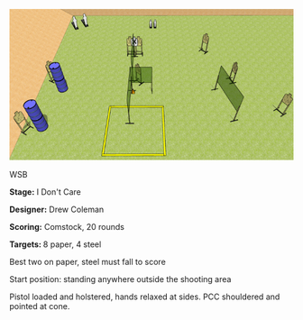![I Don't Care](Stage%20Design.png)

WSB

<b>Stage:</b> I Don't Care

<b>Designer:</b> Drew Coleman

<b>Scoring:</b> Comstock, 20 rounds

<b>Targets: </b>8 paper, 4 steel

Best two on paper, steel must fall to score

Start position: standing anywhere outside the shooting area

Pistol loaded and holstered, hands relaxed at sides. PCC shouldered and pointed at cone.
